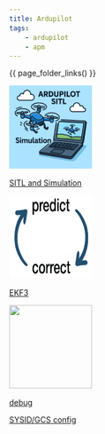 ```yaml
---
title: Ardupilot
tags:
    - ardupilot
    - apm
---
```



{{ page_folder_links() }}


<div class="grid-container">
 <div class="grid-item">
        <a href="sitl">
                <img src="images/apm_sitl_and_sim.png"  width="150" height="150">
                <p>SITL and Simulation</p></a>
    </div>
    <div class="grid-item">
        <a href="ekf3">
                <img src="images/ekf3.png"  width="150" height="150">
                <p>EKF3</p>
            </a>
    </div>
    <div class="grid-item">
        <a href="debug">
                <img src="images/debug.png"  width="150" height="150">
                <p>debug</p>
            </a>
    </div>
    <div class="grid-item">
        <a href="gcs">
                <p>SYSID/GCS config </p></a>
    </div>
</div>
